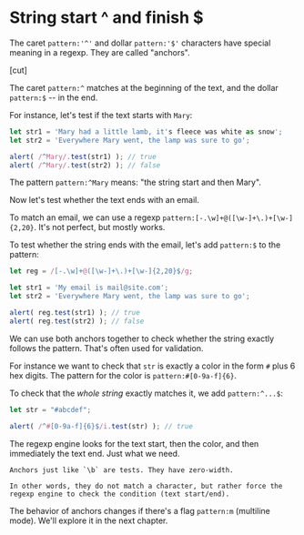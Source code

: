 # String start ^ and finish $

The caret `pattern:'^'` and dollar `pattern:'$'` characters have special meaning in a regexp. They are called "anchors".

[cut]

The caret `pattern:^` matches at the beginning of the text, and the dollar `pattern:$` -- in the end.

For instance, let's test if the text starts with `Mary`:

```js run
let str1 = 'Mary had a little lamb, it's fleece was white as snow';
let str2 = 'Everywhere Mary went, the lamp was sure to go';

alert( /^Mary/.test(str1) ); // true
alert( /^Mary/.test(str2) ); // false
```

The pattern `pattern:^Mary` means: "the string start and then Mary".

Now let's test whether the text ends with an email.

To match an email, we can use a regexp `pattern:[-.\w]+@([\w-]+\.)+[\w-]{2,20}`. It's not perfect, but mostly works.

To test whether the string ends with the email, let's add `pattern:$` to the pattern:

```js run
let reg = /[-.\w]+@([\w-]+\.)+[\w-]{2,20}$/g;

let str1 = 'My email is mail@site.com';
let str2 = 'Everywhere Mary went, the lamp was sure to go';

alert( reg.test(str1) ); // true
alert( reg.test(str2) ); // false
```

We can use both anchors together to check whether the string exactly follows the pattern. That's often used for validation.

For instance we want to check that `str` is exactly a color in the form `#` plus 6 hex digits. The pattern for the color is `pattern:#[0-9a-f]{6}`.

To check that the *whole string* exactly matches it, we add `pattern:^...$`:

```js run
let str = "#abcdef";

alert( /^#[0-9a-f]{6}$/i.test(str) ); // true
```

The regexp engine looks for the text start, then the color, and then immediately the text end. Just what we need.

```smart header="Anchors have zero length"
Anchors just like `\b` are tests. They have zero-width.

In other words, they do not match a character, but rather force the regexp engine to check the condition (text start/end).
```

The behavior of anchors changes if there's a flag `pattern:m` (multiline mode). We'll explore it in the next chapter.
